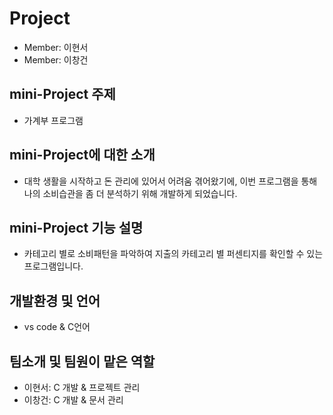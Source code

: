 # Project

- Member: 이현서
- Member: 이창건

## mini-Project 주제
- 가계부 프로그램

## mini-Project에 대한 소개
- 대학 생활을 시작하고 돈 관리에 있어서 어려움 겪어왔기에, 이번 프로그램을 통해 나의 소비습관을 좀 더 분석하기 위해 개발하게 되었습니다.

## mini-Project 기능 설명
- 카테고리 별로 소비패턴을 파악하여 지출의 카테고리 별 퍼센티지를 확인할 수 있는 프로그램입니다. 

## 개발환경 및 언어
- vs code & C언어

## 팀소개 및 팀원이 맡은 역할
- 이현서: C 개발 & 프로젝트 관리
- 이창건: C 개발 & 문서 관리